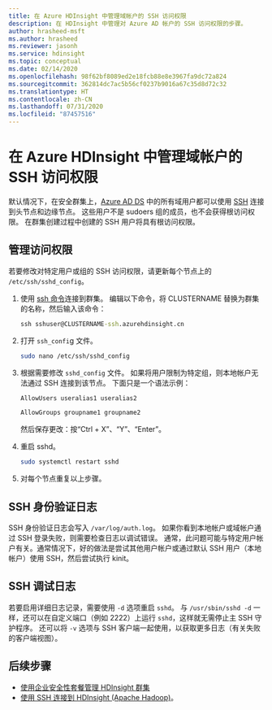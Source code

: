 ```yaml
---
title: 在 Azure HDInsight 中管理域帐户的 SSH 访问权限
description: 在 HDInsight 中管理对 Azure AD 帐户的 SSH 访问权限的步骤。
author: hrasheed-msft
ms.author: hrasheed
ms.reviewer: jasonh
ms.service: hdinsight
ms.topic: conceptual
ms.date: 02/14/2020
ms.openlocfilehash: 98f62bf8089ed2e18fcb88e8e3967fa9dc72a824
ms.sourcegitcommit: 362814dc7ac5b56cf0237b9016a67c35d8d72c32
ms.translationtype: HT
ms.contentlocale: zh-CN
ms.lasthandoff: 07/31/2020
ms.locfileid: "87457516"
---
```

# <a name="manage-ssh-access-for-domain-accounts-in-azure-hdinsight"></a>在 Azure HDInsight 中管理域帐户的 SSH 访问权限

默认情况下，在安全群集上，[Azure AD DS](../../active-directory-domain-services/overview.md) 中的所有域用户都可以使用 [SSH](../hdinsight-hadoop-linux-use-ssh-unix.md) 连接到头节点和边缘节点。 这些用户不是 sudoers 组的成员，也不会获得根访问权限。 在群集创建过程中创建的 SSH 用户将具有根访问权限。

## <a name="manage-access"></a>管理访问权限

若要修改对特定用户或组的 SSH 访问权限，请更新每个节点上的 `/etc/ssh/sshd_config`。

1. 使用 [ssh 命令](../hdinsight-hadoop-linux-use-ssh-unix.md)连接到群集。 编辑以下命令，将 CLUSTERNAME 替换为群集的名称，然后输入该命令：

    ```cmd
    ssh sshuser@CLUSTERNAME-ssh.azurehdinsight.cn
    ```

1. 打开 `ssh_confi`g 文件。

    ```bash
    sudo nano /etc/ssh/sshd_config
    ```

1. 根据需要修改 `sshd_config` 文件。 如果将用户限制为特定组，则本地帐户无法通过 SSH 连接到该节点。 下面只是一个语法示例：

    ```bash
    AllowUsers useralias1 useralias2

    AllowGroups groupname1 groupname2
    ```

    然后保存更改：按“Ctrl + X”、“Y”、“Enter”。

1. 重启 sshd。

    ```bash
    sudo systemctl restart sshd
    ```

1. 对每个节点重复以上步骤。

## <a name="ssh-authentication-log"></a>SSH 身份验证日志

SSH 身份验证日志会写入 `/var/log/auth.log`。 如果你看到本地帐户或域帐户通过 SSH 登录失败，则需要检查日志以调试错误。 通常，此问题可能与特定用户帐户有关。通常情况下，好的做法是尝试其他用户帐户或通过默认 SSH 用户（本地帐户）使用 SSH，然后尝试执行 kinit。

## <a name="ssh-debug-log"></a>SSH 调试日志

若要启用详细日志记录，需要使用 `-d` 选项重启 `sshd`。 与 `/usr/sbin/sshd -d` 一样，还可以在自定义端口（例如 2222）上运行 `sshd`，这样就无需停止主 SSH 守护程序。 还可以将 `-v` 选项与 SSH 客户端一起使用，以获取更多日志（有关失败的客户端视图）。

## <a name="next-steps"></a>后续步骤

* [使用企业安全性套餐管理 HDInsight 群集](./apache-domain-joined-manage.md)
* [使用 SSH 连接到 HDInsight (Apache Hadoop)](../hdinsight-hadoop-linux-use-ssh-unix.md)。
